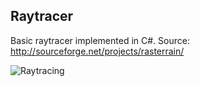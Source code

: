 Raytracer
---------

Basic raytracer implemented in C#. Source: http://sourceforge.net/projects/rasterrain/

![Raytracing](https://dl.dropboxusercontent.com/u/1397694/output.png "Raytracing")

